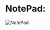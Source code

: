 # NotePad:

![NotePad](https://github.com/user-attachments/assets/38a4f2f6-f8a2-420c-b580-c4682cf9b325)


